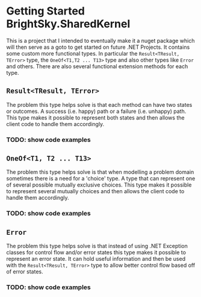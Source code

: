 # Getting Started BrightSky.SharedKernel
This is a project that I intended to eventually make it a nuget package which will then serve as a goto to get started on
future .NET Projects. It contains some custom more functional types. In particular the `Result<TResult, TError>` type, 
the `OneOf<T1,T2 ... T13>` type and also other types like `Error` and others. There are also several functional 
extension methods for each type.

## `Result<TResult, TError>`

The problem this type helps solve is that each method can have two states or outcomes. A success (i.e. happy) path or a 
failure (i.e. unhappy) path. This type makes it possible to represent both states and then allows the client code to 
handle them accordingly.

### TODO: show code examples

## `OneOf<T1, T2 ... T13>`

The problem this type helps solve is that when modelling a problem domain sometimes there is a need for a 'choice' type.
A type that can represent one of several possible mutually exclusive choices. This type makes it possible to represent 
several mutually choices and then allows the client code to handle them accordingly.

### TODO: show code examples

## `Error`

The problem this type helps solve is that instead of using .NET Exception classes for control flow and/or error states 
this type makes it possible to represent an error state. It can hold useful information and then be used with the 
`Result<TResult, TError>` type to allow better control flow based off of error states.

### TODO: show code examples
